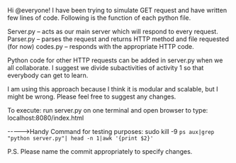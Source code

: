 Hi @everyone! I have been trying to simulate GET request and have written few lines of code. Following is the function of each python file.

Server.py – acts as our main server which will respond to every request.
Parser.py – parses the request and returns HTTP method and file requested (for now)
codes.py – responds with the appropriate HTTP code. 

Python code for other HTTP requests can be added in server.py when we all collaborate. I suggest we divide subactivities of activity 1 so that everybody can get to learn.

I am using this approach because I think it is modular and scalable, but I might be wrong. Please feel free to suggest any changes.


To execute: run server.py on one terminal and open browser to type: localhost:8080/index.html

----->Handy Command for testing purposes: sudo kill -9 `ps aux|grep "python server.py"| head -n 1|awk '{print $2}'`

P.S. Please name the commit appropriately to specify changes.
